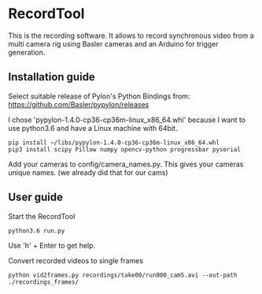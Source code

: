 # RecordTool

This is the recording software.
It allows to record synchronous video from a multi camera rig using Basler cameras and an Arduino for trigger generation.

## Installation guide
Select suitable release of Pylon's Python Bindings from:
    https://github.com/Basler/pypylon/releases

I chose 'pypylon-1.4.0-cp36-cp36m-linux_x86_64.whl' because I want to use python3.6 and have a Linux machine with 64bit.

    pip install ~/libs/pypylon-1.4.0-cp36-cp36m-linux_x86_64.whl
    pip3 install scipy Pillow numpy opencv-python progressbar pyserial

Add your cameras to config/camera_names.py. This gives your cameras unique names. (we already did that for our cams)

## User guide

Start the RecordTool
    
    python3.6 run.py
    
Use 'h' + Enter to get help.

Convert recorded videos to single frames


    python vid2frames.py recordings/take00/run000_cam5.avi --out-path ./recordings_frames/

